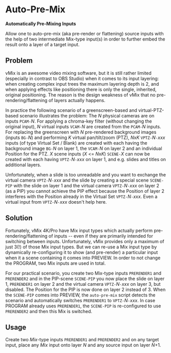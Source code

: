 
Auto-Pre-Mix
============

**Automatically Pre-Mixing Inputs**

Allow one to auto-pre-mix (aka pre-render or flattening) source
inputs with the help of two intermediate Mix-type input(s) in order to
further embed the result onto a layer of a target input.

Problem
-------

vMix is an awesome video mixing software, but it is still rather limited
(especially in contrast to OBS Studio) when it comes to its input
layering: when creating complex input trees the maximum layering depth
is 2, and when applying effects like positioning there is only the
single, inherited, original positioning. The reason is the design
weakness of vMix that no pre-rendering/flattening of layers actually
happens.

In practice the following scenario of a greenscreen-based and
virtual-PTZ-based scenario illustrates the problem: The *N* physical
cameras are on inputs `PCAM-`*N*. For applying a chroma-key filter
(without changing the original input), *N* virtual inputs `VCAM-`*N*
are created from the `PCAM-`*N* inputs. For replacing the greenscreen
with *N* pre-rendered background images (inputs `BG-`*N*) and performing
*K* virtual pan/tilt/zoom (PTZ), *N*x*K* `VPTZ-`*N*`-`*xxx* inputs (of
type Virtual Set / Blank) are created with each having the background
image `BG-`*N* on layer 1, the `VCAM-`*N* on layer 2 and an individual
Position for the PTZ. *X* scene inputs (*X* &lt;= *N*x*K*) `SCENE-`*X*
can now be created with each having `VPTZ-`*N*`-`*xxx* on layer 1,
and e.g. slides and titles on additional layers.

Unfortunately, when a slide is too unreadable and you want to exchange
the virtual camera `VPTZ-`*N*`-`*xxx* and the slide by creating
a special scene `SCENE-PIP` with the slide on layer 1 and the virtual camera
`VPTZ-`*N*`-`*xxx* on layer 2 (as a PIP) you cannot achieve the PIP
effect because the Position of layer 2 interferes with the Position
already in the Virtual Set `VPTZ-`*N*`-`*xxx*. Even a virtual input from
`VPTZ-`*N*`-`*xxx* doesn't help here.

Solution
--------

Fortunately, vMix 4K/Pro have Mix input types which actually perform
pre-rendering/flattening of inputs -- even if they are primarily
intended for switching between inputs. Unfortunately, vMix provides only
a maximum of just 3(!) of those Mix input types. But we can re-use a Mix
input type by dynamically re-configuring it to show (and pre-render) a
particular input when it a scene containing it comes into PREVIEW. In
order to not change the PROGRAM, two Mix inputs are used in total.

For our practical scenario, you create two Mix-type inputs `PRERENDER1`
and `PRERENDER2` and in the PIP-scene `SCENE-PIP` you now place the
slide on layer 1, `PRERENDER1` on layer 2 and the virtual camera
`VPTZ-`*N*`-`*xxx* on layer 3, but disabled. The Position for the
PIP is now done on layer 2 instead of 3. When the `SCENE-PIP` comes
into PREVIEW, the `auto-pre-mix` script detects the scenario and
automatically switches `PRERENDER1` to `VPTZ-`*N*`-`*xxx*. In case
PROGRAM already uses `PRERENDER1`, the `SCENE-PIP` is re-configured to
use `PRERENDER2` and then this Mix is switched.

Usage
-----

Create two *Mix*-type inputs `PRERENDER1` and `PRERENDER2` and on any
target input, place any *Mix* input onto layer *N* and any source input
on layer *N*+1.

